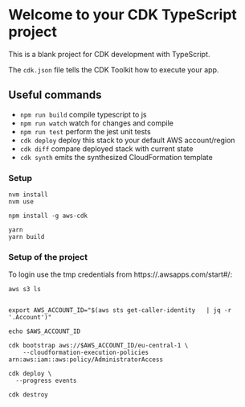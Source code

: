 # Welcome to your CDK TypeScript project

This is a blank project for CDK development with TypeScript.

The `cdk.json` file tells the CDK Toolkit how to execute your app.

## Useful commands

* `npm run build`   compile typescript to js
* `npm run watch`   watch for changes and compile
* `npm run test`    perform the jest unit tests
* `cdk deploy`      deploy this stack to your default AWS account/region
* `cdk diff`        compare deployed stack with current state
* `cdk synth`       emits the synthesized CloudFormation template




### Setup


```shell
nvm install
nvm use

npm install -g aws-cdk

yarn
yarn build
```



### Setup of the project
To login use the tmp credentials from https://<youraccount>.awsapps.com/start#/:
```shell
aws s3 ls
```




```shell
 
export AWS_ACCOUNT_ID="$(aws sts get-caller-identity   | jq -r '.Account')"

echo $AWS_ACCOUNT_ID 
 
cdk bootstrap aws://$AWS_ACCOUNT_ID/eu-central-1 \
    --cloudformation-execution-policies arn:aws:iam::aws:policy/AdministratorAccess
```





```shell
cdk deploy \
  --progress events
```



```shell
cdk destroy 
  
```
